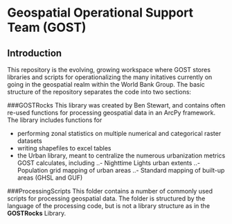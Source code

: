 # Geospatial Operational Support Team (GOST)
## Introduction
This repository is the evolving, growing workspace where GOST stores libraries and scripts for operationalizing the many initatives currently on going in the geospatial realm within the World Bank Group. The basic structure of the repository separates the code into two sections:

###GOSTRocks
This library was created by Ben Stewart, and contains often re-used functions for processing geospatial data in an ArcPy framework. The library includes functions for 
- performing zonal statistics on multiple numerical and categorical raster datasets
- writing shapefiles to excel tables
- the Urban library, meant to centralize the numerous urbanization metrics GOST calculates, including
..- Nighttime Lights urban extents
..- Population grid mapping of urban areas
..- Standard mapping of built-up areas (GHSL and GUF)

###ProcessingScripts
This folder contains a number of commonly used scripts for processing geospatial data. The folder is structured by the language of the processing code, but is not a library structure as in the **GOSTRocks** Library.
